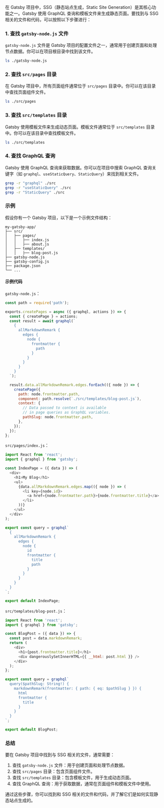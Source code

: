 在 Gatsby 项目中，SSG（静态站点生成，Static Site Generation）是其核心功能之一。Gatsby 使用 GraphQL 查询和模板文件来生成静态页面。要找到与 SSG 相关的文件和代码，可以按照以下步骤进行：

### 1. 查找 `gatsby-node.js` 文件

`gatsby-node.js` 文件是 Gatsby 项目的配置文件之一，通常用于创建页面和处理节点数据。你可以在项目根目录中找到该文件。

```bash
ls ./gatsby-node.js
```

### 2. 查找 `src/pages` 目录

在 Gatsby 项目中，所有页面组件通常位于 `src/pages` 目录中。你可以在该目录中查找页面组件文件。

```bash
ls ./src/pages
```

### 3. 查找 `src/templates` 目录

Gatsby 使用模板文件来生成动态页面。模板文件通常位于 `src/templates` 目录中。你可以在该目录中查找模板文件。

```bash
ls ./src/templates
```

### 4. 查找 GraphQL 查询

Gatsby 使用 GraphQL 查询来获取数据。你可以在项目中搜索 GraphQL 查询关键字（如 `graphql`、`useStaticQuery`、`StaticQuery`）来找到相关文件。

```bash
grep -r "graphql" ./src
grep -r "useStaticQuery" ./src
grep -r "StaticQuery" ./src
```

### 示例

假设你有一个 Gatsby 项目，以下是一个示例文件结构：

```
my-gatsby-app/
├── src/
│   ├── pages/
│   │   ├── index.js
│   │   ├── about.js
│   ├── templates/
│   │   ├── blog-post.js
├── gatsby-node.js
├── gatsby-config.js
├── package.json
└── ...
```

#### 示例代码

`gatsby-node.js`：

```javascript
const path = require('path');

exports.createPages = async ({ graphql, actions }) => {
  const { createPage } = actions;
  const result = await graphql(`
    {
      allMarkdownRemark {
        edges {
          node {
            frontmatter {
              path
            }
          }
        }
      }
    }
  `);

  result.data.allMarkdownRemark.edges.forEach(({ node }) => {
    createPage({
      path: node.frontmatter.path,
      component: path.resolve(`./src/templates/blog-post.js`),
      context: {
        // Data passed to context is available
        // in page queries as GraphQL variables.
        pathSlug: node.frontmatter.path,
      },
    });
  });
};
```

`src/pages/index.js`：

```javascript
import React from 'react';
import { graphql } from 'gatsby';

const IndexPage = ({ data }) => (
  <div>
    <h1>My Blog</h1>
    <ul>
      {data.allMarkdownRemark.edges.map(({ node }) => (
        <li key={node.id}>
          <a href={node.frontmatter.path}>{node.frontmatter.title}</a>
        </li>
      ))}
    </ul>
  </div>
);

export const query = graphql`
  {
    allMarkdownRemark {
      edges {
        node {
          id
          frontmatter {
            title
            path
          }
        }
      }
    }
  }
`;

export default IndexPage;
```

`src/templates/blog-post.js`：

```javascript
import React from 'react';
import { graphql } from 'gatsby';

const BlogPost = ({ data }) => {
  const post = data.markdownRemark;
  return (
    <div>
      <h1>{post.frontmatter.title}</h1>
      <div dangerouslySetInnerHTML={{ __html: post.html }} />
    </div>
  );
};

export const query = graphql`
  query($pathSlug: String!) {
    markdownRemark(frontmatter: { path: { eq: $pathSlug } }) {
      html
      frontmatter {
        title
      }
    }
  }
`;

export default BlogPost;
```

### 总结

要在 Gatsby 项目中找到与 SSG 相关的文件，通常需要：

1. 查找 `gatsby-node.js` 文件：用于创建页面和处理节点数据。
2. 查找 `src/pages` 目录：包含页面组件文件。
3. 查找 `src/templates` 目录：包含模板文件，用于生成动态页面。
4. 查找 GraphQL 查询：用于获取数据，通常在页面组件和模板文件中使用。

通过这些步骤，你可以找到和 SSG 相关的文件和代码，并了解它们是如何实现静态站点生成的。
